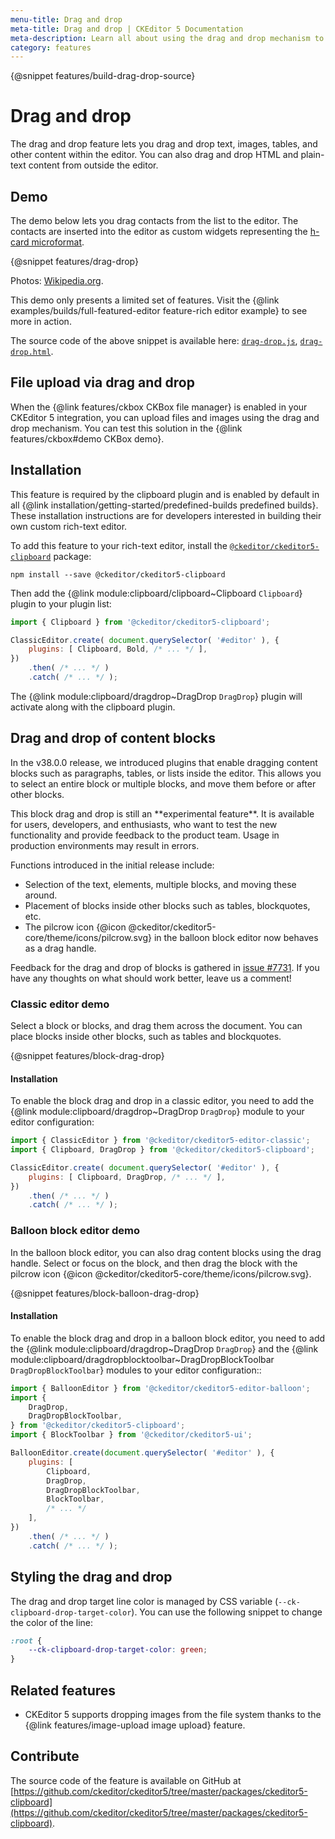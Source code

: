 ```yaml
---
menu-title: Drag and drop
meta-title: Drag and drop | CKEditor 5 Documentation
meta-description: Learn all about using the drag and drop mechanism to manage content and uploads in CKEditor 5
category: features
---
```


{@snippet features/build-drag-drop-source}

# Drag and drop

The drag and drop feature lets you drag and drop text, images, tables, and other content within the editor. You can also drag and drop HTML and plain-text content from outside the editor.

## Demo

The demo below lets you drag contacts from the list to the editor. The contacts are inserted into the editor as custom widgets representing the [h-card microformat](http://microformats.org/wiki/h-card).

{@snippet features/drag-drop}

Photos: [Wikipedia.org](http://en.wikipedia.org).

<info-box info>
	This demo only presents a limited set of features. Visit the {@link examples/builds/full-featured-editor feature-rich editor example} to see more in action.
</info-box>

The source code of the above snippet is available here: [`drag-drop.js`](https://github.com/ckeditor/ckeditor5/tree/master/packages/ckeditor5-clipboard/docs/_snippets/features/drag-drop.js), [`drag-drop.html`](https://github.com/ckeditor/ckeditor5/tree/master/packages/ckeditor5-clipboard/docs/_snippets/features/drag-drop.html).

## File upload via drag and drop

When the {@link features/ckbox CKBox file manager} is enabled in your CKEditor&nbsp;5 integration, you can upload files and images using the drag and drop mechanism. You can test this solution in the {@link features/ckbox#demo CKBox demo}.

## Installation

<info-box info>
	This feature is required by the clipboard plugin and is enabled by default in all {@link installation/getting-started/predefined-builds predefined builds}. These installation instructions are for developers interested in building their own custom rich-text editor.
</info-box>

To add this feature to your rich-text editor, install the [`@ckeditor/ckeditor5-clipboard`](https://www.npmjs.com/package/@ckeditor/ckeditor5-clipboard) package:

```
npm install --save @ckeditor/ckeditor5-clipboard
```

Then add the {@link module:clipboard/clipboard~Clipboard `Clipboard`} plugin to your plugin list:

```js
import { Clipboard } from '@ckeditor/ckeditor5-clipboard';

ClassicEditor.create( document.querySelector( '#editor' ), {
	plugins: [ Clipboard, Bold, /* ... */ ],
})
	.then( /* ... */ )
	.catch( /* ... */ );
```

The {@link module:clipboard/dragdrop~DragDrop `DragDrop`} plugin will activate along with the clipboard plugin.

## Drag and drop of content blocks

In the v38.0.0 release, we introduced plugins that enable dragging content blocks such as paragraphs, tables, or lists inside the editor. This allows you to select an entire block or multiple blocks, and move them before or after other blocks.

<info-box warning>
	This block drag and drop is still an **experimental feature**. It is available for users, developers, and enthusiasts, who want to test the new functionality and provide feedback to the product team. Usage in production environments may result in errors.
</info-box>

Functions introduced in the initial release include:

* Selection of the text, elements, multiple blocks, and moving these around.
* Placement of blocks inside other blocks such as tables, blockquotes, etc.
* The pilcrow icon 	{@icon @ckeditor/ckeditor5-core/theme/icons/pilcrow.svg} in the balloon block editor now behaves as a drag handle.

Feedback for the drag and drop of blocks is gathered in [issue #7731](https://github.com/ckeditor/ckeditor5/issues/7731). If you have any thoughts on what should work better, leave us a comment!

### Classic editor demo

Select a block or blocks, and drag them across the document. You can place blocks inside other blocks, such as tables and blockquotes.

{@snippet features/block-drag-drop}

#### Installation

To enable the block drag and drop in a classic editor, you need to add the {@link module:clipboard/dragdrop~DragDrop `DragDrop`} module to your editor configuration:

```js
import { ClassicEditor } from '@ckeditor/ckeditor5-editor-classic';
import { Clipboard, DragDrop } from '@ckeditor/ckeditor5-clipboard';

ClassicEditor.create( document.querySelector( '#editor' ), {
	plugins: [ Clipboard, DragDrop, /* ... */ ],
})
	.then( /* ... */ )
	.catch( /* ... */ );
```

### Balloon block editor demo

In the balloon block editor, you can also drag content blocks using the drag handle. Select or focus on the block, and then drag the block with the pilcrow icon {@icon @ckeditor/ckeditor5-core/theme/icons/pilcrow.svg}.

{@snippet features/block-balloon-drag-drop}

#### Installation

To enable the block drag and drop in a balloon block editor, you need to add the {@link module:clipboard/dragdrop~DragDrop `DragDrop`} and the {@link module:clipboard/dragdropblocktoolbar~DragDropBlockToolbar `DragDropBlockToolbar`} modules to your editor configuration::

```js
import { BalloonEditor } from '@ckeditor/ckeditor5-editor-balloon';
import {
	DragDrop,
	DragDropBlockToolbar,
} from '@ckeditor/ckeditor5-clipboard';
import { BlockToolbar } from '@ckeditor/ckeditor5-ui';

BalloonEditor.create(document.querySelector( '#editor' ), {
	plugins: [
		Clipboard,
		DragDrop,
		DragDropBlockToolbar,
		BlockToolbar,
		/* ... */
	],
})
	.then( /* ... */ )
	.catch( /* ... */ );
```

## Styling the drag and drop

The drag and drop target line color is managed by CSS variable (`--ck-clipboard-drop-target-color`). You can use the following snippet to change the color of the line:

```css
:root {
	--ck-clipboard-drop-target-color: green;
}
```

## Related features

* CKEditor&nbsp;5 supports dropping images from the file system thanks to the {@link features/image-upload image upload} feature.

## Contribute

The source code of the feature is available on GitHub at [https://github.com/ckeditor/ckeditor5/tree/master/packages/ckeditor5-clipboard](https://github.com/ckeditor/ckeditor5/tree/master/packages/ckeditor5-clipboard).
